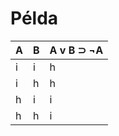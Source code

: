 # Példa

| A | B | A v B ⊃ ¬A |
| --- | --- | ---------- |
| i | i | h |
| i | h | h |
| h | i | i |
| h | h | i |
